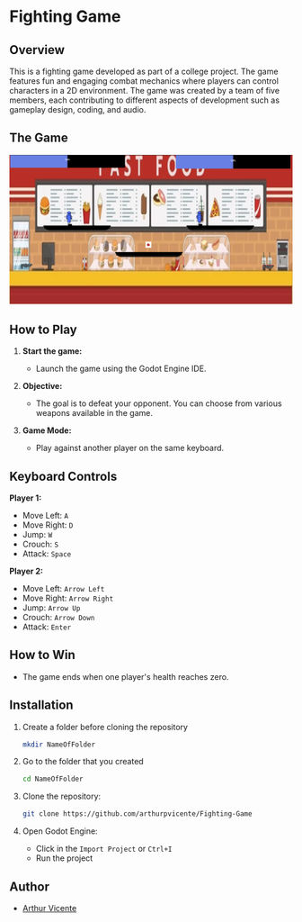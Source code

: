 # **Fighting Game**

## **Overview**

This is a fighting game developed as part of a college project. The game features fun and engaging combat mechanics where players can control characters in a 2D environment. The game was created by a team of five members, each contributing to different aspects of development such as gameplay design, coding, and audio.

## The Game

![Game](./Assets/Pictures/scrgame.png)

## **How to Play**

1. **Start the game:**
    - Launch the game using the Godot Engine IDE.

2. **Objective:**
    - The goal is to defeat your opponent. You can choose from various weapons available in the game.

3. **Game Mode:**
    - Play against another player on the same keyboard.

## **Keyboard Controls**

**Player 1:**
- Move Left: `A`
- Move Right: `D`
- Jump: `W`
- Crouch: `S`
- Attack: `Space`

**Player 2:**
- Move Left: `Arrow Left`
- Move Right: `Arrow Right`
- Jump: `Arrow Up`
- Crouch: `Arrow Down`
- Attack: `Enter`

## **How to Win**

- The game ends when one player's health reaches zero.

## Installation

1. Create a folder before cloning the repository

    ```sh
    mkdir NameOfFolder
    ```
3. Go to the folder that you created

    ```sh
    cd NameOfFolder
    ```

3. Clone the repository:

    ```sh
    git clone https://github.com/arthurpvicente/Fighting-Game
    ```

4. Open Godot Engine:
    - Click in the `Import Project` or `Ctrl+I`
    - Run the project

## **Author**

- [Arthur Vicente](https://www.linkedin.com/in/arthurpvicente/)